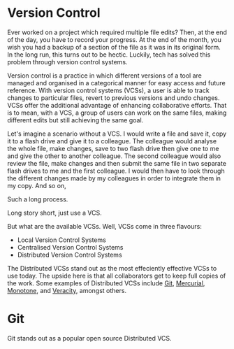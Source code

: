 [//]: # (Focus on Git as a Distributed Version Control System \(DVCS\)**)
# Version Control
Ever worked on a project which required multiple file edits? Then, at the end of the day, you have to record your progress. At the end of the month, you wish you had a backup of a section of the file as it was in its original form. In the long run, this turns out to be hectic. Luckily, tech has solved this problem through version control systems.

Version control is a practice in which different versions of a tool are managed and organised in a categorical manner for easy access and future reference. With version control systems (VCSs), a user is able to track changes to particular files, revert to previous versions and undo changes. VCSs offer the additional advantage of enhancing collaborative efforts. That is to mean, with a VCS, a group of users can work on the same files, making different edits but still achieving the same goal.

Let's imagine a scenario without a VCS. I would write a file and save it, copy it to a flash drive and give it to a colleague. The colleague would analyse the whole file, make changes, save to two flash drive then give one to me and give the other to another colleague. The second colleague would also review the file, make changes and then submit the same file in two separate flash drives to me and the first colleague. I would then have to look through the different changes made by my colleagues in order to integrate them in my copy. And so on,

Such a long process.

Long story short, just use a VCS.

But what are the available VCSs. Well, VCSs come in three flavours:
* Local Version Control Systems
* Centralised Version Control Systems
* Distributed Version Control Systems

The Distributed VCSs stand out as the most effeciently effective VCSs to use today. The upside here is that all collaborators get to keep full copies of the work. Some examples of Distributed VCSs include [Git](https://git-scm.com/), [Mercurial](https://www.mercurial-scm.org/), [Monotone](http://www.monotone.ca/), and [Veracity](http://veracity-scm.com/), amongst others.

# Git
Git stands out as a popular open source Distributed VCS.

